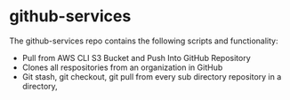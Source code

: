 # github-services

The github-services repo contains the following scripts and functionality:
- Pull from AWS CLI S3 Bucket and Push Into GitHub Repository
- Clones all respositories from an organization in GitHub
- Git stash, git checkout, git pull from every sub directory repository in a directory, 
